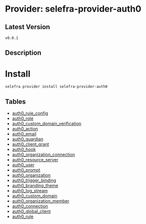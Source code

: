 # Provider: selefra-provider-auth0

## Latest Version 

```
v0.0.1
```
## Description 


# Install 

```
selefra provider install selefra-provider-auth0
```


## Tables 

- [auth0_rule_config](auth0_rule_config.md)
- [auth0_role](auth0_role.md)
- [auth0_custom_domain_verification](auth0_custom_domain_verification.md)
- [auth0_action](auth0_action.md)
- [auth0_email](auth0_email.md)
- [auth0_guardian](auth0_guardian.md)
- [auth0_client_grant](auth0_client_grant.md)
- [auth0_hook](auth0_hook.md)
- [auth0_organization_connection](auth0_organization_connection.md)
- [auth0_resource_server](auth0_resource_server.md)
- [auth0_user](auth0_user.md)
- [auth0_prompt](auth0_prompt.md)
- [auth0_organization](auth0_organization.md)
- [auth0_trigger_binding](auth0_trigger_binding.md)
- [auth0_branding_theme](auth0_branding_theme.md)
- [auth0_log_stream](auth0_log_stream.md)
- [auth0_custom_domain](auth0_custom_domain.md)
- [auth0_organization_member](auth0_organization_member.md)
- [auth0_connection](auth0_connection.md)
- [auth0_global_client](auth0_global_client.md)
- [auth0_rule](auth0_rule.md)


